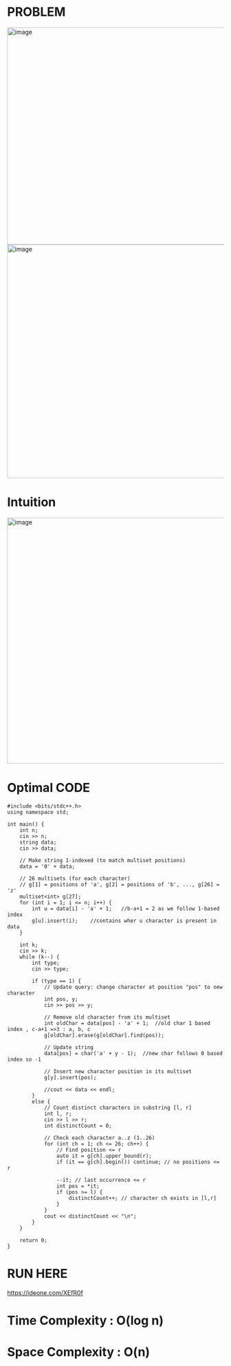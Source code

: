 # PROBLEM
<img width="604" height="504" alt="image" src="https://github.com/user-attachments/assets/9e12336a-b520-4327-be42-4104595ba038" />
<img width="543" height="542" alt="image" src="https://github.com/user-attachments/assets/761d3ed6-7492-41e5-9462-8ae528572c8e" />

# Intuition
<img width="1007" height="571" alt="image" src="https://github.com/user-attachments/assets/476ba355-f60f-4520-a811-57f414efe4db" />


# Optimal CODE
```
#include <bits/stdc++.h>
using namespace std;

int main() {
    int n;
    cin >> n;
    string data;
    cin >> data;

    // Make string 1-indexed (to match multiset positions)
    data = '0' + data;

    // 26 multisets (for each character)
    // g[1] = positions of 'a', g[2] = positions of 'b', ..., g[26] = 'z'
    multiset<int> g[27];
    for (int i = 1; i <= n; i++) {
        int u = data[i] - 'a' + 1;   //b-a+1 = 2 as we follow 1-based index
        g[u].insert(i);    //contains wher u character is present in data
    }

    int k;
    cin >> k;
    while (k--) {
        int type;
        cin >> type;

        if (type == 1) {
            // Update query: change character at position "pos" to new character
            int pos, y;
            cin >> pos >> y;

            // Remove old character from its multiset
            int oldChar = data[pos] - 'a' + 1;  //old char 1 based index , c-a+1 =>3 : a, b, c
            g[oldChar].erase(g[oldChar].find(pos));

            // Update string
            data[pos] = char('a' + y - 1);  //new char follows 0 based index so -1

            // Insert new character position in its multiset
            g[y].insert(pos);
            
            //cout << data << endl;
        } 
        else {
            // Count distinct characters in substring [l, r]
            int l, r;
            cin >> l >> r;
            int distinctCount = 0;

            // Check each character a..z (1..26)
            for (int ch = 1; ch <= 26; ch++) {
                // Find position <= r
                auto it = g[ch].upper_bound(r);
                if (it == g[ch].begin()) continue; // no positions <= r

                --it; // last occurrence <= r
                int pos = *it;
                if (pos >= l) {
                    distinctCount++; // character ch exists in [l,r]
                }
            }
            cout << distinctCount << "\n";
        }
    }

    return 0;
}
```
# RUN HERE
https://ideone.com/XEfR0f

# Time Complexity : O(log n)
# Space Complexity : O(n)
